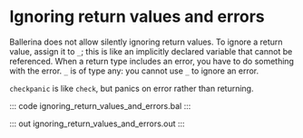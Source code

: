 # Ignoring return values and errors

Ballerina does not allow silently ignoring return values. To ignore a return value, assign it to `_`; this is like an implicitly declared variable that cannot be referenced. When a return type includes an error, you have to do something with the error. `_` is of type any: you cannot use `_` to ignore an error.

`checkpanic` is like `check`, but panics on error rather than returning.

::: code ignoring_return_values_and_errors.bal :::

::: out ignoring_return_values_and_errors.out :::